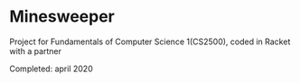 # Minesweeper
Project for Fundamentals of Computer Science 1(CS2500), coded in Racket with a partner
 
 Completed: april 2020
